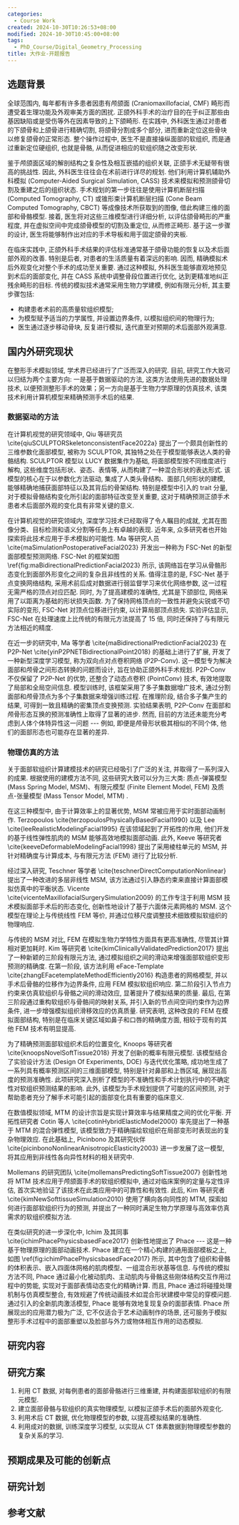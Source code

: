 ```yaml
---
categories:
  - Course Work
created: 2024-10-30T10:26:53+08:00
modified: 2024-10-30T10:45:00+08:00
tags:
  - PhD_Course/Digital_Geometry_Processing
title: 大作业-开题报告
---
```


## 选题背景

全球范围内, 每年都有许多患者因患有颅颌面 (Craniomaxillofacial, CMF) 畸形而遭受着生理功能及外观审美方面的困扰. 正颌外科手术的治疗目的在于纠正那些由基因缺陷或是受伤等外在因素导致的上下颌畸形. 在实践中, 外科医生通过对患者的下颌骨和上颌骨进行精确切割, 将颌骨分割成多个部分, 进而重新定位这些骨块以修复颌骨的正常形态. 整个操作过程中, 医生不是直接操纵面部的软组织, 而是通过重新定位硬组织, 也就是骨骼, 从而促进相应的软组织随之改变形状.

鉴于颅颌面区域的解剖结构之复杂性及相互嵌插的组织关联, 正颌手术无疑带有很高的挑战性. 因此, 外科医生往往会在术前进行详尽的规划. 他们利用计算机辅助外科模拟 (Computer-Aided Surgical Simulation, CASS) 技术来模拟和预测颌骨切割及重建之后的组织状态. 手术规划的第一步往往是使用计算机断层扫描 (Computed Tomography, CT) 或锥形束计算机断层扫描 (Cone Beam Computed Tomography, CBCT) 等成像技术所获取到的图像, 借此构建三维的面部和骨骼模型. 接着, 医生将对这些三维模型进行详细分析, 以评估颌骨畸形的严重程度, 并在虚拟空间中完成颌骨模型的切割及重定位, 从而修正畸形. 基于这一步骤的设计, 医生将能够制作出对应的手术导板和用于固定颌骨的夹板.

在临床实践中, 正颌外科手术结果的评估标准通常基于颌骨功能的恢复以及术后面部外观的改善. 特别是后者, 对患者的生活质量有着深远的影响. 因而, 精确模拟术后外观变化对整个手术的成功至关重要. 通过这种模拟, 外科医生能够直观地预见到术后的面部变化, 并在 CASS 系统中调整骨段位置进行优化, 达到更精准地纠正残余畸形的目标. 传统的模拟技术通常采用生物力学建模, 例如有限元分析, 其主要步骤包括:

- 构建患者术前的高质量软组织模型;
- 为模型赋予适当的力学属性, 并设置边界条件, 以模拟组织间的物理行为;
- 医生通过逐步移动骨块, 反复进行模拟, 迭代直至对预期的术后面部外观满意.

## 国内外研究现状

在整形手术模拟领域, 学术界已经进行了广泛而深入的研究. 目前, 研究工作大致可以归结为两个主要方向: 一是基于数据驱动的方法, 这类方法使用先进的数据处理技术, 以便预测整形手术的效果；另一方向是基于生物力学原理的仿真技术, 该类技术利用计算机模型来精确预测手术后的结果.

### 数据驱动的方法

在计算机视觉的研究领域中, Qiu 等研究员 \cite{qiuSCULPTORSkeletonconsistentFace2022a} 提出了一个颇具创新性的三维参数化面部模型, 被称为 SCULPTOR, 其独特之处在于模型能够表达人类的骨骼结构. SCULPTOR 模型以 LUCY 数据集作为基础, 将面部模型按不同维度进行解构, 这些维度包括形状、姿态、表情等, 从而构建了一种混合形状的表达形式. 该模型的核心在于以参数化方法驱动, 集成了人类头骨结构、面部几何形状的建模, 能够精确地捕获面部特征以及其背后的骨架结构. 特别是模型中引入的 trait 分量, 对于模拟骨骼结构变化所引起的面部特征改变至关重要, 这对于精确预测正颌手术患者术后面部外观的变化具有非常关键的意义.

在计算机视觉的研究领域内, 深度学习技术已经取得了令人瞩目的成就, 尤其在图像分类、目标检测和语义分割等任务上有卓越的表现. 近年来, 众多研究者也开始探索将此技术应用于手术模拟的可能性. Ma 等研究人员 \cite{maSimulationPostoperativeFacial2023} 开发出一种称为 FSC-Net 的新型面部模型预测网络. FSC-Net 的框架如图 \ref{fig:maBidirectionalPredictionFacial2023} 所示, 该网络旨在学习从骨骼形态变化到面部外形变化之间的复杂且非线性的关系. 值得注意的是, FSC-Net 基于点变换网络结构, 采用术前后成对数据进行弱监督学习来优化网络参数, 这一过程无需严格的顶点对应匹配. 同时, 为了提高建模的准确性, 尤其是下颌部位, 网络采用了以距离为基础的形状损失函数. 为了保持网格顶点的一致性并避免尖锐或不切实际的变形, FSC-Net 对顶点位移进行约束, 以计算局部顶点损失. 实验评估显示, FSC-Net 在处理速度上比传统的有限元方法提高了 15 倍, 同时还保持了与有限元方法相近的精度.

在近一步的研究中, Ma 等学者 \cite{maBidirectionalPredictionFacial2023} 在 P2P-Net \cite{yinP2PNETBidirectionalPoint2018} 的基础上进行了扩展, 开发了一种新型深度学习模型, 称为双向点对点卷积网络 (P2P-Conv). 这一模型专为解决面部和颅骨之间形态转换的问题而设计, 旨在协助正颌外科手术规划. P2P-Conv 不仅保留了 P2P-Net 的优势, 还整合了动态点卷积 (PointConv) 技术, 有效地提取了局部和全局空间信息. 模型训练时, 该框架采用了多子集数据增广技术, 通过分割面部和颅骨顶点为多个子集数据来增强训练过程. 在推理阶段, 结合多子集产生的结果, 可得到一致且精确的密集顶点变换预测. 实验结果表明, P2P-Conv 在面部和颅骨形态互换的预测准确性上取得了显著的进步. 然而, 目前的方法还未能充分考虑到人体个体特异性这一问题 --- 例如, 即便是颅骨形状极其相似的不同个体, 他们的面部形态也可能存在显著的差异.

### 物理仿真的方法

关于面部软组织计算建模技术的研究已经吸引了广泛的关注, 并取得了一系列深入的成果. 根据使用的建模方法不同, 这些研究大致可以分为三大类: 质点-弹簧模型 (Mass Spring Model, MSM)、有限元模型 (Finite Element Model, FEM) 及质点-张量模型 (Mass Tensor Model, MTM) .

在这三种模型中, 由于计算效率上的显著优势, MSM 常被应用于实时面部动画制作. Terzopoulos \cite{terzopoulosPhysicallyBasedFacial1990} 以及 Lee \cite{leeRealisticModelingFacial1995} 在该领域起到了开拓性的作用, 他们开发的基于线性弹性肌肉的 MSM 能够高效地模拟面部动画. 此外, Keeve 等研究者 \cite{keeveDeformableModelingFacial1998} 提出了采用棱柱单元的 MSM, 并针对精确度与计算成本, 与有限元方法 (FEM) 进行了比较分析.

经过深入研究, Teschner 等学者 \cite{teschnerDirectComputationNonlinear} 提出了一种改进的多层非线性 MSM, 该方法通过引入静态约束来直接计算面部模拟仿真中的平衡状态. Vicente \cite{vicenteMaxillofacialSurgerySimulation2009} 的工作专注于利用 MSM 技术模拟面部手术后的形态变化, 创新性地设计了基于六面体元素网格的 MSM. 这个模型在理论上与传统线性 FEM 等价, 并通过位移尺度调整技术细致模拟软组织的物理响应.

与传统的 MSM 对比, FEM 在模拟生物力学特性方面具有更高准确性, 尽管其计算相对更加耗时. Kim 等研究者 \cite{kimClinicallyValidatedPrediction2017} 提出了一种新颖的三阶段有限元方法, 通过模拟组织之间的滑动来增强面部软组织变形预测的精确度. 在第一阶段, 该方法利用 eFace-Template \cite{zhangEFacetemplateMethodEfficiently2016} 构造患者的网格模型, 并以手术后骨骼的位移作为边界条件, 应用 FEM 模拟软组织响应. 第二阶段引入节点力约束来仿真软组织与骨骼之间的滑动效应, 显著提升了模拟结果的质量. 最后, 在第三阶段通过重构软组织与骨骼间的映射关系, 并引入新的节点间空间约束作为边界条件, 进一步增强模拟组织滑移效应的仿真质量. 研究表明, 这种改良的 FEM 在模拟面部结构, 特别是在临床关键区域如鼻子和口唇的精确度方面, 相较于现有的其他 FEM 技术有明显提高.

为了精确预测面部软组织术后的位置变化, Knoops 等研究者 \cite{knoopsNovelSoftTissue2018} 开发了创新的概率有限元模型. 该模型结合了实验设计方法 (Design Of Experiments, DOE) 与迭代优化策略, 成功地生成了一系列具有概率预测区间的三维面部模型, 特别是针对鼻部和上唇区域, 展现出高度的预测准确性. 此项研究深入剖析了模型的不准确性和手术计划执行中的不确定性对软组织预测结果的影响. 此外, 该模型为手术规划提供了可能的区间预测, 对于帮助患者充分了解手术可能引起的面部变化具有重要的临床意义.

在数值模拟领域, MTM 的设计宗旨是实现计算效率与结果精度之间的优化平衡. 开拓性研究者 Cotin 等人 \cite{cotinHybridElasticModel2000} 率先提出了一种基于 MTM 的混合弹性模型, 该模型致力于精确描绘软组织在局部变形时表现出的复杂物理效应. 在此基础上, Picinbono 及其研究伙伴 \cite{picinbonoNonlinearAnisotropicElasticity2003} 进一步发展了这一模型, 将其应用到非线性各向异性材料的相关研究中.

Mollemans 的研究团队 \cite{mollemansPredictingSoftTissue2007} 创新性地将 MTM 技术应用于颅颌面手术的软组织模拟中, 通过对临床案例的定量与定性评估, 首次实地验证了该技术在此类应用中的可靠性和有效性. 此后, Kim 等研究者 \cite{kimNewSofttissueSimulation2010} 使用了横向各向同性的 MTM, 探索如何进行面部软组织行为的预测, 并提出了一种同时满足生物力学原理与高效率仿真需求的软组织模拟方法.

在类似研究的进一步深化中, Ichim 及其同事 \cite{ichimPhacePhysicsbasedFace2017} 创新性地提出了 Phace --- 这是一种基于物理原理的面部动画技术. Phace 建立在一个精心构建的通用面部模板之上, 如图 \ref{fig:ichimPhacePhysicsbasedFace2017} 所示, 其中包含了组织和骨骼的体积表示、嵌入四面体网格的肌肉模型、一组混合形状基等信息. 与传统的模拟方法不同, Phace 通过最小化被动肌肉、主动肌肉与骨骼这些刚体结构交互作用过程中的势能, 实现对于面部表情动态变化的精确计算. 而且, Phace 通过将碰撞处理机制与仿真模型整合, 有效规避了传统动画技术如混合形状建模中常见的穿模问题. 通过引入的全新肌肉激活模型, Phace 能够有效地复现复杂的面部表情. Phace 所展现出的应用潜力极为广泛, 它不仅适合于艺术动画制作的场景, 还可服务于模拟整形手术过程中的面部重塑以及脸部与外力或物体相互作用的动态模拟.

## 研究内容

## 研究方案

1. 利用 CT 数据, 对每例患者的面部骨骼进行三维重建, 并构建面部软组织的有限元模型.
2. 建立面部骨骼与软组织的真实物理模型, 以模拟正颌手术后的面部外观变化.
3. 利用术后 CT 数据, 优化物理模型的参数, 以提高模拟结果的准确性.
4. 利用成对的数据, 训练深度学习模型, 以实现从 CT 体素数据到物理模型参数的复杂关系的学习.

## 预期成果及可能的创新点

## 研究计划

## 参考文献
